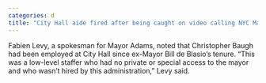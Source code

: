 ```yaml
---
categories: d
title: "City Hall aide fired after being caught on video calling NYC Mayor Adams ‘corrupt’ mocking cops"
---
```

Fabien Levy, a spokesman for Mayor Adams, noted that Christopher Baugh had been employed at City Hall since ex-Mayor Bill de Blasio’s tenure. “This was a low-level staffer who had no private or special access to the mayor and who wasn’t hired by this administration,” Levy said.